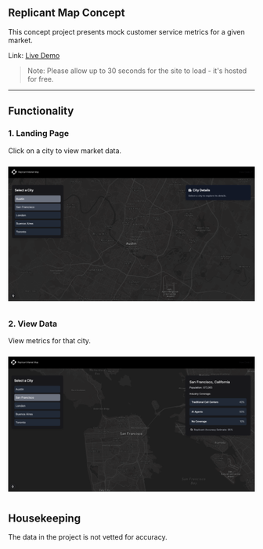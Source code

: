 ## Replicant Map Concept

This concept project presents mock customer service metrics for a given market.

Link: [Live Demo](https://github.com)  

> Note: Please allow up to 30 seconds for the site to load - it's hosted for free. 

---

## Functionality

### 1. **Landing Page**  
Click on a city to view market data.

<img src="public/assets/ss1.png" alt="screenshot 1" width="1000" style="margin: 10px 0;" />


### 2. **View Data**  
View metrics for that city.

<img src="public/assets/ss2.png" alt="screenshot 1" width="1000" style="margin: 10px 0;" />

## Housekeeping

The data in the project is not vetted for accuracy. 